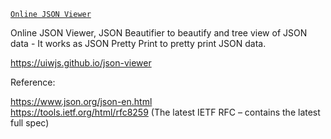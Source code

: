 [`Online JSON Viewer`](https://uiwjs.github.io/json-viewer)

Online JSON Viewer, JSON Beautifier to beautify and tree view of JSON data - It works as JSON Pretty Print to pretty print JSON data.

https://uiwjs.github.io/json-viewer

Reference:

https://www.json.org/json-en.html  
https://tools.ietf.org/html/rfc8259 (The latest IETF RFC – contains the latest full spec)